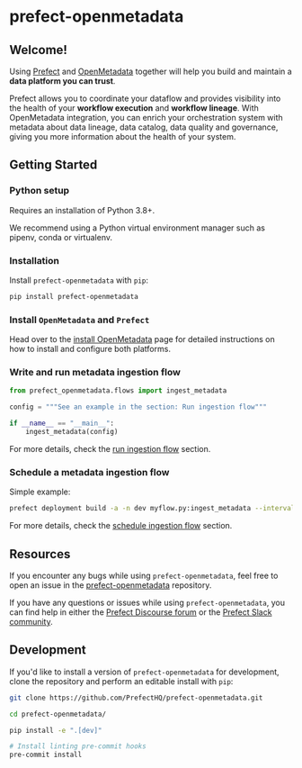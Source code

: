 # prefect-openmetadata

## Welcome!

Using [Prefect](https://prefect.io/) and [OpenMetadata](https://open-metadata.org/) together will help you build and maintain a **data platform you can trust**. 

Prefect allows you to coordinate your dataflow and provides visibility into the health of your **workflow execution** and **workflow lineage**. With OpenMetadata integration, you can enrich your orchestration system with metadata about data lineage, data catalog, data quality and governance, giving you more information about the health of your system. 


## Getting Started


### Python setup

Requires an installation of Python 3.8+.

We recommend using a Python virtual environment manager such as pipenv, conda or virtualenv.

### Installation

Install `prefect-openmetadata` with `pip`:

```bash
pip install prefect-openmetadata
```

### Install `OpenMetadata` and ``Prefect``

Head over to the [install OpenMetadata](install_openmetadata.md) page for detailed instructions on how to install and configure both platforms.

### Write and run metadata ingestion flow

```python
from prefect_openmetadata.flows import ingest_metadata

config = """See an example in the section: Run ingestion flow"""

if __name__ == "__main__":
    ingest_metadata(config)
```

For more details, check the [run ingestion flow](docs/run_ingestion_flow.md) section.

### Schedule a metadata ingestion flow

Simple example:
```bash
prefect deployment build -a -n dev myflow.py:ingest_metadata --interval 900
```

For more details, check the [schedule ingestion flow](schedule_ingestion_flow.md) section.


## Resources

If you encounter any bugs while using `prefect-openmetadata`, feel free to open an issue in the [prefect-openmetadata](https://github.com/PrefectHQ/prefect-openmetadata) repository.

If you have any questions or issues while using `prefect-openmetadata`, you can find help in either the [Prefect Discourse forum](https://discourse.prefect.io/) or the [Prefect Slack community](https://prefect.io/slack).


## Development

If you'd like to install a version of `prefect-openmetadata` for development, clone the repository and perform an editable install with `pip`:

```bash
git clone https://github.com/PrefectHQ/prefect-openmetadata.git

cd prefect-openmetadata/

pip install -e ".[dev]"

# Install linting pre-commit hooks
pre-commit install
```
